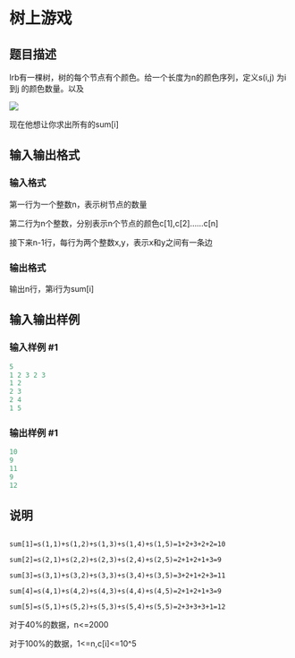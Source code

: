 # 树上游戏

## 题目描述

lrb有一棵树，树的每个节点有个颜色。给一个长度为n的颜色序列，定义s(i,j) 为i 到j 的颜色数量。以及

![](https://cdn.luogu.com.cn/upload/pic/3771.png)

现在他想让你求出所有的sum[i]

## 输入输出格式

### 输入格式

第一行为一个整数n，表示树节点的数量

第二行为n个整数，分别表示n个节点的颜色c[1],c[2]……c[n]

接下来n-1行，每行为两个整数x,y，表示x和y之间有一条边

### 输出格式

输出n行，第i行为sum[i]

## 输入输出样例

### 输入样例 #1

```cpp
5
1 2 3 2 3
1 2
2 3
2 4
1 5
```


### 输出样例 #1

```cpp
10
9
11
9
12
```


## 说明

```plain

sum[1]=s(1,1)+s(1,2)+s(1,3)+s(1,4)+s(1,5)=1+2+3+2+2=10

sum[2]=s(2,1)+s(2,2)+s(2,3)+s(2,4)+s(2,5)=2+1+2+1+3=9

sum[3]=s(3,1)+s(3,2)+s(3,3)+s(3,4)+s(3,5)=3+2+1+2+3=11

sum[4]=s(4,1)+s(4,2)+s(4,3)+s(4,4)+s(4,5)=2+1+2+1+3=9

sum[5]=s(5,1)+s(5,2)+s(5,3)+s(5,4)+s(5,5)=2+3+3+3+1=12

```

对于40%的数据，n<=2000

对于100%的数据，1<=n,c[i]<=10^5

